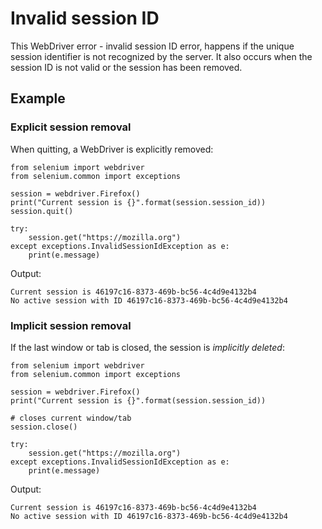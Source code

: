 # Invalid session ID

This WebDriver error - invalid session ID error, happens if the unique session identifier is not recognized by the server. It also occurs when the session ID is not valid or the session has been removed.

## Example

### Explicit session removal

When quitting, a WebDriver is explicitly removed:

```
from selenium import webdriver
from selenium.common import exceptions

session = webdriver.Firefox()
print("Current session is {}".format(session.session_id))
session.quit()

try:
    session.get("https://mozilla.org")
except exceptions.InvalidSessionIdException as e:
    print(e.message)
```

Output:

	Current session is 46197c16-8373-469b-bc56-4c4d9e4132b4
	No active session with ID 46197c16-8373-469b-bc56-4c4d9e4132b4

### Implicit session removal

If the last window or tab is closed, the session is _implicitly deleted_:

```
from selenium import webdriver
from selenium.common import exceptions

session = webdriver.Firefox()
print("Current session is {}".format(session.session_id))

# closes current window/tab
session.close()

try:
    session.get("https://mozilla.org")
except exceptions.InvalidSessionIdException as e:
    print(e.message)
```

Output:

	Current session is 46197c16-8373-469b-bc56-4c4d9e4132b4
	No active session with ID 46197c16-8373-469b-bc56-4c4d9e4132b4

